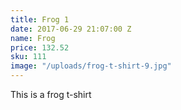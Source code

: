```yaml
---
title: Frog 1
date: 2017-06-29 21:07:00 Z
name: Frog
price: 132.52
sku: 111
image: "/uploads/frog-t-shirt-9.jpg"
---
```


This is a frog t-shirt